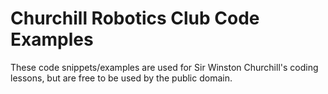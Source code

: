 # Churchill Robotics Club Code Examples
These code snippets/examples are used for Sir Winston Churchill's coding lessons, but are free to be used by the public domain.
